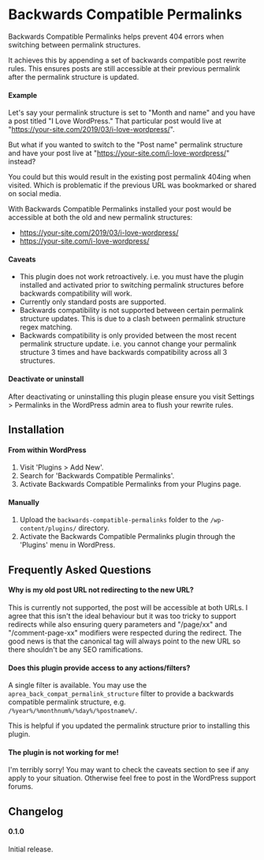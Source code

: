 # Backwards Compatible Permalinks

Backwards Compatible Permalinks helps prevent 404 errors when switching between permalink structures.

It achieves this by appending a set of backwards compatible post rewrite rules. This ensures posts are still accessible at their previous permalink after the permalink structure is updated.

#### Example

Let's say your permalink structure is set to "Month and name" and you have a post titled "I Love WordPress." That particular post would live at "https://your-site.com/2019/03/i-love-wordpress/".

But what if you wanted to switch to the "Post name" permalink structure and have your post live at "https://your-site.com/i-love-wordpress/" instead?

You could but this would result in the existing post permalink 404ing when visited. Which is problematic if the previous URL was bookmarked or shared on social media.

With Backwards Compatible Permalinks installed your post would be accessible at both the old and new permalink structures:

* https://your-site.com/2019/03/i-love-wordpress/
* https://your-site.com/i-love-wordpress/

#### Caveats

* This plugin does not work retroactively. i.e. you must have the plugin installed and activated prior to switching permalink structures before backwards compatibility will work.
* Currently only standard posts are supported.
* Backwards compatibility is not supported between certain permalink structure updates. This is due to a clash between permalink structure regex matching.
* Backwards compatibility is only provided between the most recent permalink structure update. i.e. you cannot change your permalink structure 3 times and have backwards compatibility across all 3 structures.

#### Deactivate or uninstall

After deactivating or uninstalling this plugin please ensure you visit Settings > Permalinks in the WordPress admin area to flush your rewrite rules.

## Installation

#### From within WordPress

1. Visit 'Plugins > Add New'.
1. Search for 'Backwards Compatible Permalinks'.
1. Activate Backwards Compatible Permalinks from your Plugins page.

#### Manually

1. Upload the `backwards-compatible-permalinks` folder to the `/wp-content/plugins/` directory.
1. Activate the Backwards Compatible Permalinks plugin through the 'Plugins' menu in WordPress.

## Frequently Asked Questions

#### Why is my old post URL not redirecting to the new URL?

This is currently not supported, the post will be accessible at both URLs. I agree that this isn't the ideal behaviour but it was too tricky to support redirects while also ensuring query parameters and "/page/xx" and "/comment-page-xx" modifiers were respected during the redirect. The good news is that the canonical tag will always point to the new URL so there shouldn't be any SEO ramifications.

#### Does this plugin provide access to any actions/filters?

A single filter is available. You may use the `aprea_back_compat_permalink_structure` filter to provide a backwards compatible permalink structure, e.g. `/%year%/%monthnum%/%day%/%postname%/`.

This is helpful if you updated the permalink structure prior to installing this plugin.

#### The plugin is not working for me!

I'm terribly sorry! You may want to check the caveats section to see if any apply to your situation. Otherwise feel free to post in the WordPress support forums.

## Changelog

#### 0.1.0
Initial release.
